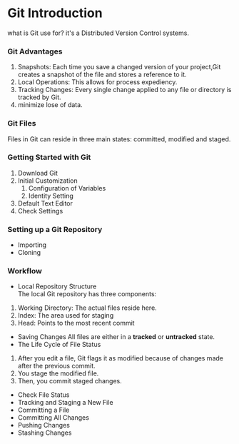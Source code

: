 # Git Introduction
what is Git use for?
it's a Distributed Version Control systems.
### Git Advantages
1. Snapshots:
Each time you save a changed version of your project,Git creates a snapshot of the file and stores a reference to it.
2. Local Operations:
This allows for process expediency.
3. Tracking Changes:
Every single change applied to any file or directory is tracked by Git.
4. minimize lose of data.
### Git Files
Files in Git can reside in three main states: committed, modified and staged.
### Getting Started with Git
1. Download Git
2. Initial Customization
    1. Configuration of Variables
    2. Identity Setting
3. Default Text Editor
4. Check Settings


### Setting up a Git Repository
* Importing
* Cloning


### Workflow
* Local Repository Structure <br />
The local Git repository has three components:
 1. Working Directory: The actual files reside here.<br />
 2. Index: The area used for staging <br />
 3. Head: Points to the most recent commit <br />
* Saving Changes
All files are either in a **tracked** or **untracked** state.
* The Life Cycle of File Status
 1. After you edit a file, Git flags it as modified because of changes made after the previous commit.<br/>
 2. You stage the modified file.<br/>
 3. Then, you commit staged changes.<br/>
* Check File Status
* Tracking and Staging a New File
* Committing a File
* Committing All Changes
* Pushing Changes
* Stashing Changes
